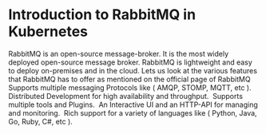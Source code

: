 # Introduction to RabbitMQ in Kubernetes
RabbitMQ is an open-source message-broker. It is the most widely deployed open-source message broker. RabbitMQ is lightweight and easy to deploy on-premises and in the cloud. Lets us look at the various features that RabbitMQ has to offer as mentioned on the official page of RabbitMQ
Supports multiple messaging Protocols like ( AMQP, STOMP, MQTT, etc ).
Distributed Development for high availability and throughput. 
Supports multiple tools and Plugins. 
An Interactive UI and an HTTP-API for managing and monitoring. 
Rich support for a variety of languages like ( Python, Java, Go, Ruby, C#, etc ).


